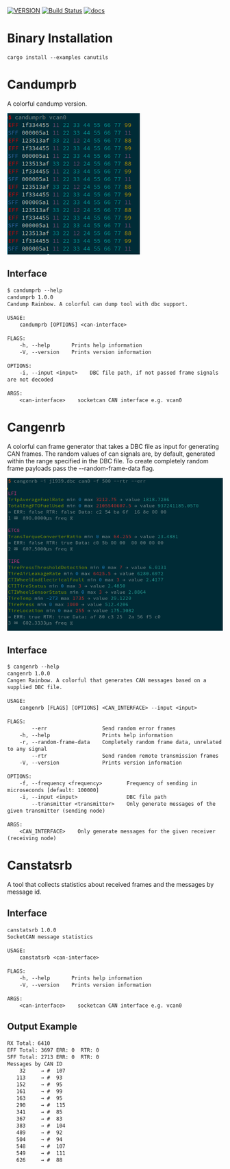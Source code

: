 [![VERSION](https://img.shields.io/crates/v/canutils.svg)](https://crates.io/crates/canutils)
[![Build Status](https://travis-ci.org/marcelbuesing/canutils-rs.svg?branch=master)](https://travis-ci.org/marcelbuesing/canutils-rs)
[![docs](https://docs.rs/canutils/badge.svg)](https://docs.rs/canutils)

# Binary Installation

```
cargo install --examples canutils
```

# Candumprb

A colorful candump version.

![screenshot](screenshot_candumprb.png)

## Interface

```
$ candumprb --help
candumprb 1.0.0
Candump Rainbow. A colorful can dump tool with dbc support.

USAGE:
    candumprb [OPTIONS] <can-interface>

FLAGS:
    -h, --help       Prints help information
    -V, --version    Prints version information

OPTIONS:
    -i, --input <input>    DBC file path, if not passed frame signals are not decoded

ARGS:
    <can-interface>    socketcan CAN interface e.g. vcan0
```

# Cangenrb

A colorful can frame generator that takes a DBC file as input for generating CAN frames. The random values of can signals are, by default, generated within the range specified in the DBC file. To create completely random frame payloads pass the --random-frame-data flag.

![screenshot](screenshot_cangenrb.png)

## Interface

```
$ cangenrb --help
cangenrb 1.0.0
Cangen Rainbow. A colorful that generates CAN messages based on a supplied DBC file.

USAGE:
    cangenrb [FLAGS] [OPTIONS] <CAN_INTERFACE> --input <input>

FLAGS:
        --err                  Send random error frames
    -h, --help                 Prints help information
    -r, --random-frame-data    Completely random frame data, unrelated to any signal
        --rtr                  Send random remote transmission frames
    -V, --version              Prints version information

OPTIONS:
    -f, --frequency <frequency>        Frequency of sending in microseconds [default: 100000]
    -i, --input <input>                DBC file path
        --transmitter <transmitter>    Only generate messages of the given transmitter (sending node)

ARGS:
    <CAN_INTERFACE>    Only generate messages for the given receiver (receiving node)
```
# Canstatsrb

A tool that collects statistics about received frames and the messages by message id.

## Interface
```
canstatsrb 1.0.0
SocketCAN message statistics

USAGE:
    canstatsrb <can-interface>

FLAGS:
    -h, --help       Prints help information
    -V, --version    Prints version information

ARGS:
    <can-interface>    socketcan CAN interface e.g. vcan0
```

## Output Example
```
RX Total: 6410
EFF Total: 3697	ERR: 0	RTR: 0
SFF Total: 2713	ERR: 0	RTR: 0
Messages by CAN ID
    32     → #  107
   113     → #  93
   152     → #  95
   161     → #  99
   163     → #  95
   290     → #  115
   341     → #  85
   367     → #  83
   383     → #  104
   489     → #  92
   504     → #  94
   548     → #  107
   549     → #  111
   626     → #  88
```